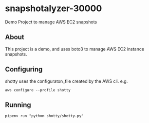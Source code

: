 # snapshotalyzer-30000

Demo Project to manage AWS EC2 snapshots

## About

This project is a demo, and uses boto3 to manage AWS EC2 instance snapshots.

## Configuring

shotty uses the configuraton_file created by the AWS cli. e.g.

`aws configure --profile shotty`

## Running

`pipenv run "python shotty/shotty.py"`
